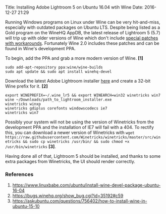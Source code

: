 Title: Installing Adobe Lightroom 5 on Ubuntu 16.04 wtih Wine
Date: 2016-12-27 21:29

Running Windows programs on Linux under Wine can be very hit-and-miss, especially with outdated packages on Ubuntu LTS. Despite being listed as a Gold program on the WineHQ AppDB, the latest release of Lightroom 5 (5.7) will trip up with older versions of Wine which don't include [special patches with workarounds](https://bugs.winehq.org/show_bug.cgi?id=35192). Fortunately Wine 2.0 includes these patches and can be found in Wine's development PPA.

To begin, add the PPA and grab a more modern version of Wine. **[1]**

    sudo add-apt-repository ppa:wine/wine-builds
    sudo apt update && sudo apt install winehq-devel

Download the latest Adobe Lightroom installer [here](https://www.adobe.com/support/downloads/detail.jsp?ftpID=5853) and create a 32-bit Wine prefix for it. **[2]**

    export WINEPREFIX=~/.wine_lr5 && export WINEARCH=win32 winetricks win7
    wine ~/Downloads/path_to_lightroom_installer.exe
    winetricks winxp
    winetricks gdiplus corefonts windowscodecs ie7
    winetricks win7

Possibly your system will not be using the version of Winetricks from the development PPA and the installation of IE7 will fail with a 404. To rectify this, you can download a newer version of Winetricks with `wget https://raw.githubusercontent.com/Winetricks/winetricks/master/src/winetricks && sudo cp winetricks /usr/bin/ && sudo chmod +x /usr/bin/winetricks` **[3]**.

Having done all of that, Lightroom 5 should be installed, and thanks to some extra packages from Winetricks, the UI should render correctly.

### References

1. https://www.linuxbabe.com/ubuntu/install-wine-devel-package-ubuntu-16-04
2. https://bugs.winehq.org/show_bug.cgi?id=35192#c59
3. https://askubuntu.com/questions/756402/how-to-install-wine-in-ubuntu-15-10
